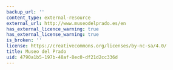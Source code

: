 ```yaml
---
backup_url: ''
content_type: external-resource
external_url: http://www.museodelprado.es/en
has_external_licence_warning: true
has_external_license_warning: true
is_broken: ''
license: https://creativecommons.org/licenses/by-nc-sa/4.0/
title: Museo del Prado
uid: 4790a1b5-197b-48af-8ec0-df21d2cc336d
---
```

